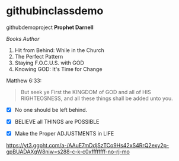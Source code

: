 # githubinclassdemo
githubdemoproject
**Prophet Darnell**

*Books Author*

1. Hit from Behind: While in the Church
1. The Perfect Pattern
1. Staying F.O.C.U.S. with GOD
1. Knowing GOD: It's Time for Change

Matthew 6:33:

> But seek ye First the KINGDOM of GOD and all of HIS RIGHTEOSNESS, and all these things shall be added unto you.

- [x] No one should be left behind.
- [x] BELIEVE all THINGS are POSSIBLE
- [x] Make the Proper ADJUSTMENTS in LIFE


https://yt3.ggpht.com/a-/AAuE7mDdjSzTCo9Hs42xS4RrQ2exy2p-gpBUADAXgW8niw=s288-c-k-c0xffffffff-no-rj-mo
